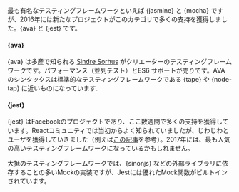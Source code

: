 最も有名なテスティングフレームワークといえば {jasmine} と {mocha} ですが、2016年には新たなプロジェクトがこのカテゴリで多くの支持を獲得しました。{ava} と {jest} です。

#### {ava}

{ava} は多産で知られる [Sindre Sorhus](https://github.com/sindresorhus) がクリエーターのテスティングフレームワークです。パフォーマンス（並列テスト）とES6 サポートが売りです。AVA のシンタックスは標準的なテスティングフレームワークである {tape} や {node-tap} に近いものになっています.

#### {jest}

{jest} はFacebookのプロジェクトであり、ここ数週間で多くの支持を獲得しています。Reactコミュニティでは当初からよく知られていましたが、じわじわとユーザを獲得していきました（例えば[この記事](https://medium.com/@kentcdodds/migrating-to-jest-881f75366e7e#.z9x53j1ea)を参考）。2017年には、最も人気の高いテスティングフレームワークになっているかもしれません。

大抵のテスティングフレームワークでは、{sinonjs} などの外部ライブラリに依存することの多いMockの実装ですが、Jestには優れたMock関数がビルトインされています。
